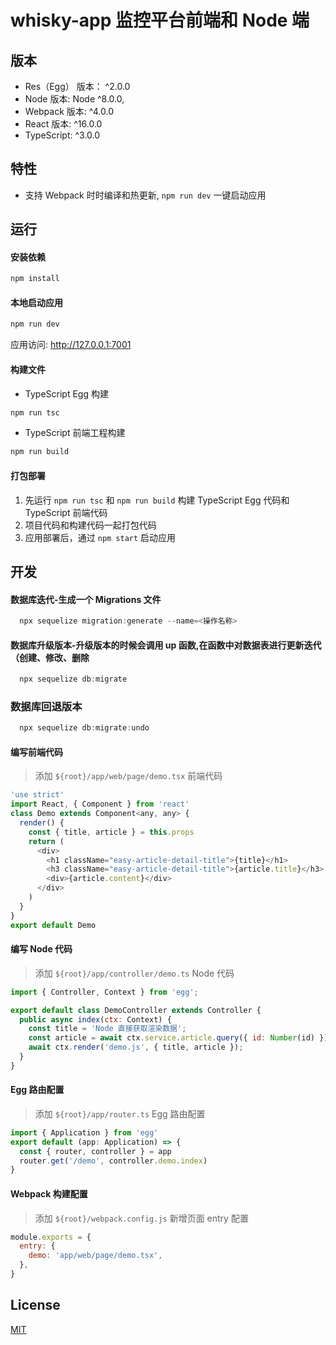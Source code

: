 # whisky-app 监控平台前端和 Node 端

## 版本

- Res（Egg） 版本： ^2.0.0
- Node 版本: Node ^8.0.0,
- Webpack 版本: ^4.0.0
- React 版本: ^16.0.0
- TypeScript: ^3.0.0

## 特性

- 支持 Webpack 时时编译和热更新, `npm run dev` 一键启动应用

## 运行

#### 安装依赖

```bash
npm install
```

#### 本地启动应用

```bash
npm run dev
```

应用访问: http://127.0.0.1:7001

#### 构建文件

- TypeScript Egg 构建

```bash
npm run tsc
```

- TypeScript 前端工程构建

```bash
npm run build
```

#### 打包部署

1. 先运行 `npm run tsc` 和 `npm run build` 构建 TypeScript Egg 代码和 TypeScript 前端代码
2. 项目代码和构建代码一起打包代码
3. 应用部署后，通过 `npm start` 启动应用

## 开发

#### 数据库迭代-生成一个 Migrations 文件

```js
  npx sequelize migration:generate --name=<操作名称>
```

#### 数据库升级版本-升级版本的时候会调用 up 函数,在函数中对数据表进行更新迭代（创建、修改、删除

```js
  npx sequelize db:migrate
```

### 数据库回退版本

```js
  npx sequelize db:migrate:undo
```

#### 编写前端代码

> 添加 `${root}/app/web/page/demo.tsx` 前端代码

```js
'use strict'
import React, { Component } from 'react'
class Demo extends Component<any, any> {
  render() {
    const { title, article } = this.props
    return (
      <div>
        <h1 className="easy-article-detail-title">{title}</h1>
        <h3 className="easy-article-detail-title">{article.title}</h3>
        <div>{article.content}</div>
      </div>
    )
  }
}
export default Demo
```

#### 编写 Node 代码

> 添加 `${root}/app/controller/demo.ts` Node 代码

```js
import { Controller, Context } from 'egg';

export default class DemoController extends Controller {
  public async index(ctx: Context) {
    const title = 'Node 直接获取渲染数据';
    const article = await ctx.service.article.query({ id: Number(id) });
    await ctx.render('demo.js', { title, article });
  }
}
```

#### Egg 路由配置

> 添加 `${root}/app/router.ts` Egg 路由配置

```js
import { Application } from 'egg'
export default (app: Application) => {
  const { router, controller } = app
  router.get('/demo', controller.demo.index)
}
```

#### Webpack 构建配置

> 添加 `${root}/webpack.config.js` 新增页面 entry 配置

```js
module.exports = {
  entry: {
    demo: 'app/web/page/demo.tsx',
  },
}
```

## License

[MIT](LICENSE)
